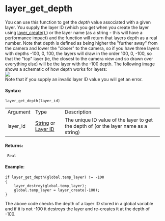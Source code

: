 # layer_get_depth

You can use this function to get the *depth* value associated with a
given layer. You supply the layer ID (which you get when you create the
layer using [ layer_create() ](layer_create) ) or the layer name (as
a string - this will have a performance impact) and the function will
return that layers depth as a real number. Note that depth is defined as
being higher the "further away" from the camera and lower the "closer"
to the camera, so if you have three layers with depths -100, 0, 100, the
layers will draw in the order 100, 0, -100, so that the "top" layer (ie,
the closest to the camera view and so drawn over everything else) will
be the layer with the -100 depth. The following image shows a schematic
of how depth works for layers:  
![](https://gms.magecorn.com/Manual/assets/Images/Scripting_Reference/GML/Reference/Rooms/Layer_Depths.png)  
Note that if you supply an invalid layer ID value you will get an error.

#### Syntax:

``` gml
layer_get_depth(layer_id)
```

|          |                                                                                                                                                                                                                  |                                                                                      |
|----------|------------------------------------------------------------------------------------------------------------------------------------------------------------------------------------------------------------------|--------------------------------------------------------------------------------------|
| Argument | Type                                                                                                                                                                                                             | Description                                                                          |
| layer_id |  [String](../../../../../../GameMaker_Language/GML_Overview/Data_Types) or [Layer ID](../../../../../../GameMaker_Language/GML_Reference/Asset_Management/Rooms/General_Layer_Functions/layer_get_id)    | The unique ID value of the layer to get the depth of (or the layer name as a string) |

#### Returns:

``` gml
 Real
```

#### Example:

``` gml
if layer_get_depth(global.temp_layer) != -100
{
    layer_destroy(global.temp_layer);
    global.temp_layer = layer_create(-100);
}
```

The above code checks the depth of a layer ID stored in a global
variable and if it is not -100 it destroys the layer and re-creates it
at the depth of -100.
